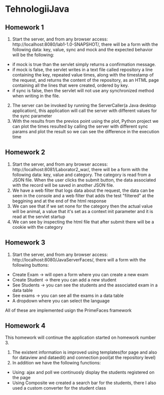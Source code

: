 # TehnologiiJava

## Homework 1

1. Start the server, and from any browser access: http://localhost:8080/lab1-1.0-SNAPSHOT/, there will be a form with the following data: key, value, sync and mock and the expected behavior will be the following: 
  * if mock is true than the servlet simply returns a confirmation message.
  * if mock is false, the servlet writes in a text file called repository a line containing the key, repeated value times, along with the timestamp of the request, and returns the content of the repository, as an HTML page containing all the lines that were created, ordered by key.
  * if sync is false, then the servlet will not use any synchronized method when writing in the file.

2.  The server can be invoked by running the ServerCaller(a Java desktop application), this application will call the server with different values for the sync parameter
3.  With the results from the previos point using the plot, Python project we can plot the times resulted by calling the server with different sync params and plot the result so we can see the difference in the execution time

## Homework 2

1.  Start the server, and from any browser access: http://localhost:8081/Laborator2_war/, there will be a form with the following data: key, value and category. The category is read from a JSON file. When the user clicks the submit button, the data associated with the record will be saved in another JSON file.
2.  We have a web filter that logs data about the request, the data can be seen in the console and a web filter that adds the test "filtered" at the beggining and at the end of the html response
3.  We can see that if we set none for the category then the actual value will be animal, a value that it's set as a context init parameter and it is read at the servlet startup
4.  We can see by inspecting the html file that after submit there will be a cookie with the category

## Homework 3

1.  Start the server, and from any browser access: http://localhost:8080/JavaServerFaces/, there will a form with the following buttons:
 * Create Exam -> will open a form where you can create a new exam
 * Create Student -> there you can add a new student
 * See Students -> you can see the students and the associated exam in a data table
 * See exams -> you can see all the exams in a data table
 * A dropdown where you can select the language

All of these are implemented usign the PrimeFaces framework

## Homework 4
This homework will continue the application started on homework number 3.
1. The existent information is improved using templates(for page and also for dataview and dataedit) and connection pool(at the repository level)
2. In addition we have the following functions:
* Using: ajax and poll we continuosly display the students registered on the page
* Using Composite we created a search bar for the students, there I also used a custom converter for the student class

